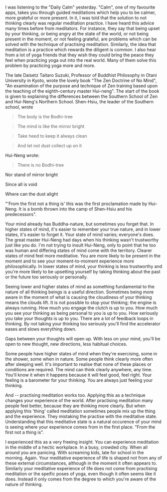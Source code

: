 I was listening to the "Daily Calm" yesterday. "Calm", one of my favourite apps, takes you through guided meditations which help you to be calmer, more grateful or more present. In it, I was told that the solution to not thinking clearly was regular meditation practice. I have heard this advice many times before from meditators. For instance, they say that being upset by your thinking, or being angry at the state of the world, or not being present in the moment, or not feeling grateful, are problems which can be solved with the technique of practising meditation. Similarly, the idea that meditation is a practice which rewards the diligent is common. I also hear from a lot of yoga friends that they wish they could bring the peace they feel when practicing yoga out into the real world. Many of them solve this problem by practicing yoga more and more.

The late Daisetz Taitaro Suzuki, Professor of Buddhist Philosophy in Otani University in Kyoto, wrote the lovely book "The Zen Doctrine of No Mind", "An examination of the purpose and technique of Zen training based upon the teaching of the eighth-century master Hui-neng". The start of the book is given to explaining the differences between the Southern School of Zen and Hui-Neng's Northern School. Shen-Hsiu, the leader of the Southern school, wrote

> The body is the Bodhi-tree

> The mind is like the mirror bright

> Take heed to keep it always clean

> And let not dust collect up on it

Hui-Neng wrote:

> There is no Bodhi-tree

Nor stand of mirror bright

Since all is void

Where can the dust alight

"'From the first not a thing is' this was the first proclamation made by Hui-Neng. It is a bomb thrown into the camp of Shen-Hsiu and his predecessors".

Your mind already has Buddha-nature, but sometimes you forget that. In higher states of mind, it's easier to remember your true nature, and in lower states, it's easier to forget it. Your state of mind varies; everyone's does. The great master Hui-Neng had days when his thinking wasn't trustworthy just like you do. I'm not trying to insult Hui-Neng, only to point that he too was human and differing states of mind come with the territory. Clearer states of mind feel more meditative. You are more likely to be present in the moment and to see your moment-to-moment experience more philosophically. In lower states of mind, your thinking is less trustworthy and you're more likely to be upsetting yourself by taking thinking about the past or the future too seriously or personally.

Seeing lower and higher states of mind as something fundamental to the nature of all thinking beings is a useful direction. Sometimes being more aware in the moment of what is causing the cloudiness of your thinking means the clouds lift. It is not possible to stop your thinking; the engine is always running. How much you engage the clutch is up to you. How much you see your thinking as being personal to you is up to you. How seriously you take your thoughts is up to you. There are a lot of feedback loops in thinking. By not taking your thinking too seriously you'll find the accelerator eases and slows everything down.

Gaps between your thoughts will open up. With less on your mind, you'll be open to new thought, new directions, less habitual choices.

Some people have higher states of mind when they're exercising, some in the shower, some when in nature. Some people think clearly more often after sleeping well. It's important to realise that none of these places or conditions are required. The mind can think clearly anywhere, any time. You'll know it when it happens because it will feel good, feel right. Your feeling is a barometer for your thinking. You are always just feeling your thinking. 

And -- practising meditation works too. Applying this as a technique changes your experience of the world. After practising meditation many people feel better, because they are thinking more clearly. But when applying this 'thing' called meditation sometimes people mix up the thing and the experience. They mistaking the practise with the meditative state. Understanding that this meditative state is a natural occurence of your mind is seeing where your experience comes from in the first place. "From the first not a thing is".

I experienced this as a very freeing insight. You can experience meditation in the middle of a hectic workplace. In a busy, crowded city. When all around you are panicing. With screaming kids, late for school in the morning. Again. Your meditative experience of life is shaped not from any of these external circumstances, although in the moment it often appears to. Similarly your meditative experience of life does not come from practising meditation or the speific poses of yoga, even though it often seems like it does. Instead it only comes from the degree to which you're aware of the nature of thinking. 